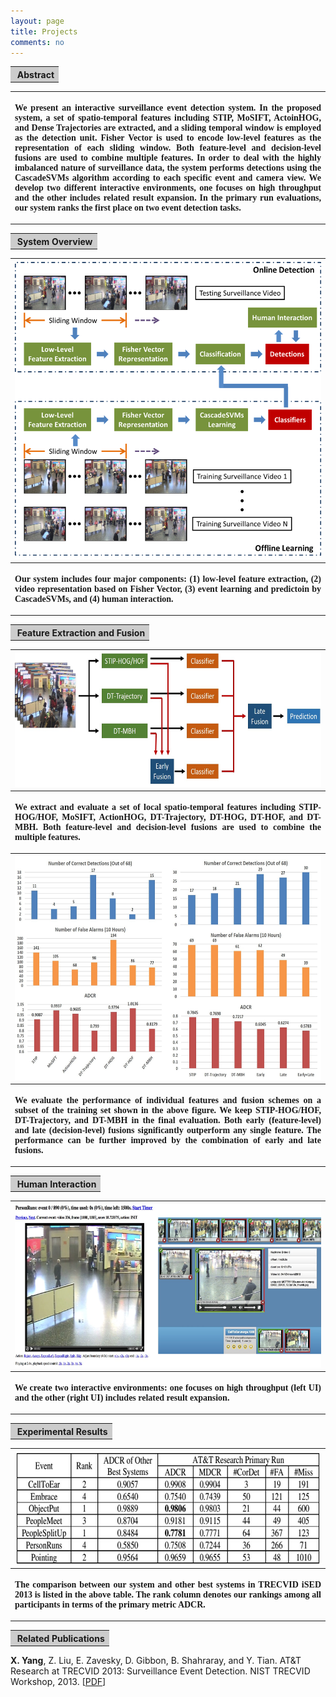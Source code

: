 ```yaml
---
layout: page
title: Projects
comments: no
---
```


<table width="650" border="0" align="center">
<tr>
<th align="left" bgcolor="#CCCCCC" scope="col">&nbsp;<strong class="style16">Abstract</strong></th>
</tr>
</table>

<table width="650" border="0" align="center">
<tr>
<th scope="col"><p style="font-family: times" align="justify">We present an interactive surveillance event detection system. In the proposed system, a set of spatio-temporal features including STIP, MoSIFT, ActoinHOG, and Dense Trajectories are extracted, and a sliding temporal window is employed as the detection unit. Fisher Vector is used to encode low-level features as the representation of each sliding window. Both feature-level and decision-level fusions are used to combine multiple features. In order to deal with the highly imbalanced nature of surveillance data, the system performs detections using the CascadeSVMs algorithm according to each specific event and camera view. We develop two different interactive environments, one focuses on high throughput and the other includes related result expansion. In the primary run evaluations, our system ranks the first place on two event detection tasks. </p></th>
</tr>
</table>



<table width="650" border="0" align="center">
<tr>
<th align="left" bgcolor="#CCCCCC" scope="col">&nbsp;<strong class="style16">System Overview</strong></th>
</tr>
</table>

<table width="650" border="0" align="center">
<tr>
<th scope="col"><img src="SED13_Overview.png" width="500" height="476"></th>
</tr>

<tr>
<th><p style="font-family: times" align="justify">Our system includes four major components: (1) low-level feature extraction, (2) video representation based on Fisher Vector, (3) event learning and predictoin by CascadeSVMs, and (4) human interaction.</p></th>
</tr>
</table>



<table width="650" border="0" align="center">
<tr>
<th align="left" bgcolor="#CCCCCC" scope="col">&nbsp;<strong class="style16">Feature Extraction and Fusion</strong></th>
</tr>
</table>

<table width="650" border="0" align="center">
<tr>
<th scope="col"><img src="SED13_Fusion.jpg" width="650" height="215"></th>
</tr>

<tr>
<th><p style="font-family: times" align="justify">We extract and evaluate a set of local spatio-temporal features including STIP-HOG/HOF, MoSIFT, ActionHOG, DT-Trajectory, DT-HOG, DT-HOF, and DT-MBH. Both feature-level and decision-level fusions are used to combine the multiple features.</p></th>
</tr>

<tr>
<th scope="col"><img src="SED13_Fusion_Compare.jpg" width="650" height="358"></th>
</tr>

<tr>
<th><p style="font-family: times" align="justify">We evaluate the performance of individual features and fusion schemes on a subset of the training set shown in the above figure. We keep STIP-HOG/HOF, DT-Trajectory, and DT-MBH in the final evaluation. Both early (feature-level) and late (decision-level) fusions significantly outperform any single feature. The performance can be further improved by the combination of early and late fusions.</p></th>
</tr>
</table>



<table width="650" border="0" align="center">
<tr>
<th align="left" bgcolor="#CCCCCC" scope="col">&nbsp;<strong class="style16">Human Interaction</strong></th>
</tr>
</table>

<table width="650" border="0" align="center">
<tr>
<th scope="col"><img src="SED13_Human.jpg" width="650" height="262"></th>
</tr>

<tr>
<th><p style="font-family: times" align="justify">We create two interactive environments: one focuses on high throughput (left UI) and the other (right UI) includes related result expansion.</p></th>
</tr>
</table>



<table width="650" border="0" align="center">
<tr>
<th align="left" bgcolor="#CCCCCC" scope="col">&nbsp;<strong class="style16">Experimental Results</strong></th>
</tr>
</table>

<table width="650" border="0" align="center">
<tr>
<th scope="col"><img src="SED13_Results.jpg" width="700" height="181"></th>
</tr>

<tr>
<th align="left"><p style="font-family: times" align="justify">The comparison between our system and other best systems in TRECVID iSED 2013 is listed in the above table. The rank column denotes our rankings among all participants in terms of the primary metric ADCR.</p></th>
</tr>
</table>



<table width="650" border="0" align="center">
<tr>
<th align="left" bgcolor="#CCCCCC" scope="col">&nbsp;<strong class="style16">Related Publications</strong></th>
</tr>
</table>

**X. Yang**, Z. Liu, E. Zavesky, D. Gibbon, B. Shahraray, and Y. Tian. AT&T Research at TRECVID 2013: Surveillance Event Detection. NIST TRECVID Workshop, 2013. [[PDF](/publications/papers/TRECVID_2013_SED.pdf)]
